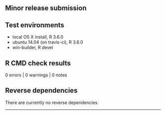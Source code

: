 ## Minor release submission

## Test environments
* local OS X install, R 3.6.0
* ubuntu 14.04 (on travis-ci), R 3.6.0
* win-builder, R devel

## R CMD check results

0 errors | 0 warnings | 0 notes

## Reverse dependencies

There are currently no reverse dependencies.

---

